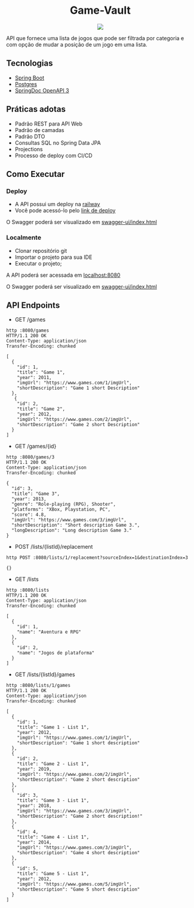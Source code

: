 <h1 align="center">
    Game-Vault
</h1>

<p align="center">
    <img src="https://img.shields.io/badge/Tipo-Desafio-blue" />
</p>

<p>API que fornece uma lista de jogos que pode ser filtrada por categoria e com opção de mudar a posição de um jogo em uma lista.</p>

## Tecnologias

- [Spring Boot](https://spring.io/projects/spring-boot)
- [Postgres](https://www.postgresql.org/)
- [SpringDoc OpenAPI 3](https://springdoc.org/v2/#spring-webflux-support)

## Práticas adotas

- Padrão REST para API Web
- Padrão de camadas
- Padrão DTO
- Consultas SQL no Spring Data JPA
- Projections
- Processo de deploy com CI/CD

## Como Executar

### Deploy

- A API possui um deploy na [railway](https://railway.app)
- Você pode acessó-lo pelo [link de deploy](https://game-vault-production.up.railway.app/)

O Swagger poderá ser visualizado em [swagger-ui/index.html](https://game-vault-production.up.railway.app/swagger-ui/index.html)

### Localmente

- Clonar repositório git
- Importar o projeto para sua IDE
- Executar o projeto;

A API poderá ser acessada em [localhost:8080](https://localhost:8080)

O Swagger poderá ser visualizado em [swagger-ui/index.html](https://localhost:8080/swagger-ui/index.html)

## API Endpoints

- GET /games

```
http :8080/games
HTTP/1.1 200 OK
Content-Type: application/json
Transfer-Encoding: chunked

[
  {
    "id": 1,
    "title": "Game 1",
    "year": 2011,
    "imgUrl": "https://www.games.com/1/imgUrl",
    "shortDescription": "Game 1 short Description"
  },
   {
    "id": 2,
    "title": "Game 2",
    "year": 2012,
    "imgUrl": "https://www.games.com/2/imgUrl",
    "shortDescription": "Game 2 short Description"
  }
]
```

- GET /games/{id}

```
http :8080/games/3
HTTP/1.1 200 OK
Content-Type: application/json
Transfer-Encoding: chunked

{
  "id": 3,
  "title": "Game 3",
  "year": 2013,
  "genre": "Role-playing (RPG), Shooter",
  "platforms": "XBox, Playstation, PC",
  "score": 4.8,
  "imgUrl": "https://www.games.com/3/imgUrl",
  "shortDescription": "Short description Game 3.",
  "longDescription": "Long description Game 3."
}
```

- POST /lists/{listId}/replacement

```
http POST :8080/lists/1/replacement?sourceIndex=1&destinationIndex=3

{}
```

- GET /lists

```
http :8080/lists
HTTP/1.1 200 OK
Content-Type: application/json
Transfer-Encoding: chunked

[
  {
    "id": 1,
    "name": "Aventura e RPG"
  },
  {
    "id": 2,
    "name": "Jogos de plataforma"
  }
]
```

- GET /lists/{listId}/games

```
http :8080/lists/1/games
HTTP/1.1 200 OK
Content-Type: application/json
Transfer-Encoding: chunked

[
  {
    "id": 1,
    "title": "Game 1 - List 1",
    "year": 2012,
    "imgUrl": "https://www.games.com/1/imgUrl",
    "shortDescription": "Game 1 short description"
  },
  {
    "id": 2,
    "title": "Game 2 - List 1",
    "year": 2019,
    "imgUrl": "https://www.games.com/2/imgUrl",
    "shortDescription": "Game 2 short description"
  },
  {
    "id": 3,
    "title": "Game 3 - List 1",
    "year": 2018,
    "imgUrl": "https://www.games.com/3/imgUrl",
    "shortDescription": "Game 2 short description!"
  },
  {
    "id": 4,
    "title": "Game 4 - List 1",
    "year": 2014,
    "imgUrl": "https://www.games.com/3/imgUrl",
    "shortDescription": "Game 4 short description"
  },
  {
    "id": 5,
    "title": "Game 5 - List 1",
    "year": 2012,
    "imgUrl": "https://www.games.com/5/imgUrl",
    "shortDescription": "Game 5 short description"
  }
]
```
